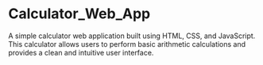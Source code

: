 # Calculator_Web_App
A simple calculator web application built using HTML, CSS, and JavaScript. This calculator allows users to perform basic arithmetic calculations and provides a clean and intuitive user interface.
